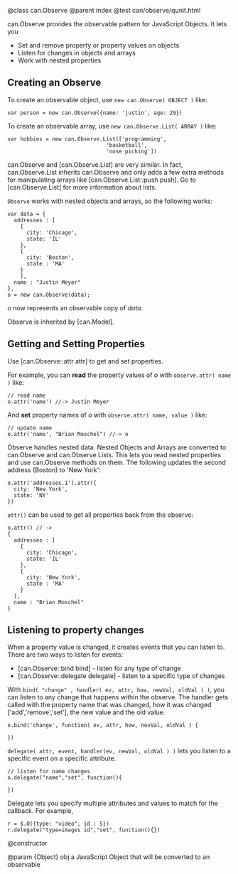 @class can.Observe
@parent index
@test can/observe/qunit.html

can.Observe provides the observable pattern for
JavaScript Objects. It lets you

  - Set and remove property or property values on objects
  - Listen for changes in objects and arrays
  - Work with nested properties


## Creating an Observe

To create an observable object, use `new can.Observe( OBJECT )` like:

    var person = new can.Observe({name: 'justin', age: 29})
    
To create an observable array, use `new can.Observe.List( ARRAY )` like:

    var hobbies = new can.Observe.List(['programming', 
                                   'basketball', 
                                   'nose picking'])

  
can.Observe and [can.Observe.List] are very similar. In fact,
can.Observe.List inherits can.Observe and only adds a few extra methods for
manipulating arrays like [can.Observe.List::push push].  Go to
[can.Observe.List] for more information about lists.

`Observe` works with nested objects and arrays, so the following works:

    var data = { 
      addresses : [
        {
          city: 'Chicago',
          state: 'IL'
        },
        {
          city: 'Boston',
          state : 'MA'
        }
        ],
      name : "Justin Meyer"
    },
    o = new can.Observe(data);
    
_o_ now represents an observable copy of _data_.  

Observe is inherited by [can.Model].

## Getting and Setting Properties

Use [can.Observe::attr attr] to get and set properties.

For example, you can __read__ the property values of _o_ with
`observe.attr( name )` like:

    // read name
    o.attr('name') //-> Justin Meyer
    
And __set__ property names of _o_ with 
`observe.attr( name, value )` like:

    // update name
    o.attr('name', "Brian Moschel") //-> o

Observe handles nested data.  Nested Objects and
Arrays are converted to can.Observe and 
can.Observe.Lists.  This lets you read nested properties 
and use can.Observe methods on them.  The following 
updates the second address (Boston) to 'New York':

    o.attr('addresses.1').attr({
      city: 'New York',
      state: 'NY'
    })

`attr()` can be used to get all properties back from the observe:

    o.attr() // -> 
    { 
      addresses : [
        {
          city: 'Chicago',
          state: 'IL'
        },
        {
          city: 'New York',
          state : 'MA'
        }
      ],
      name : "Brian Moschel"
    }


## Listening to property changes

When a property value is changed, it creates events
that you can listen to.  There are two ways to listen
for events:

  - [can.Observe::bind bind] - listen for any type of change
  - [can.Observe::delegate delegate] - listen to a specific type of changes
    
    
    
With `bind( "change" , handler( ev, attr, how, newVal, oldVal ) )`, you can listen
to any change that happens within the 
observe. The handler gets called with the property name that was
changed, how it was changed ['add','remove','set'], the new value
and the old value.

    o.bind('change', function( ev, attr, how, nevVal, oldVal ) {
    
    })

`delegate( attr, event, handler(ev, newVal, oldVal ) )` lets you listen
to a specific event on a specific attribute. 

    // listen for name changes
    o.delegate("name","set", function(){
    
    })
    
Delegate lets you specify multiple attributes and values to match 
for the callback. For example,

    r = $.O({type: "video", id : 5})
    r.delegate("type=images id","set", function(){})
    

@constructor

@param {Object} obj a JavaScript Object that will be 
converted to an observable
